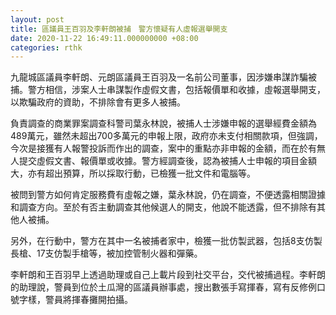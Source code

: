 ```yaml
---
layout: post
title: 區議員王百羽及李軒朗被捕　警方懷疑有人虛報選舉開支
date: 2020-11-22 16:49:11.000000000 +08:00
categories: rthk
---
```


九龍城區議員李軒朗、元朗區議員王百羽及一名前公司董事，因涉嫌串謀詐騙被捕。警方相信，涉案人士串謀製作虛假文書，包括報價單和收據，虛報選舉開支，以欺騙政府的資助，不排除會有更多人被捕。

負責調查的商業罪案調查科警司葉永林說，被捕人士涉嫌申報的選舉經費金額為489萬元，雖然未超出700多萬元的申報上限，政府亦未支付相關款項，但強調，今次是接獲有人報警投訴而作出的調查，案中的重點亦非申報的金額，而在於有無人提交虛假文書、報價單或收據。警方經調查後，認為被捕人士申報的項目金額大，亦有超出預算，所以採取行動，已檢獲一批文件和電腦等。

被問到警方如何肯定服務費有虛報之嫌，葉永林說，仍在調查，不便透露相關證據和調查方向。至於有否主動調查其他候選人的開支，他說不能透露，但不排除有其他人被捕。

另外，在行動中，警方在其中一名被捕者家中，檢獲一批仿製武器，包括8支仿製長槍、17支仿製手槍等，被加控管制火器和彈藥。

李軒朗和王百羽早上透過助理或自己上載片段到社交平台，交代被捕過程。李軒朗的助理說，警員到位於土瓜灣的區議員辦事處，搜出數張手寫揮春，寫有反修例口號字樣，警員將揮春攤開拍攝。
